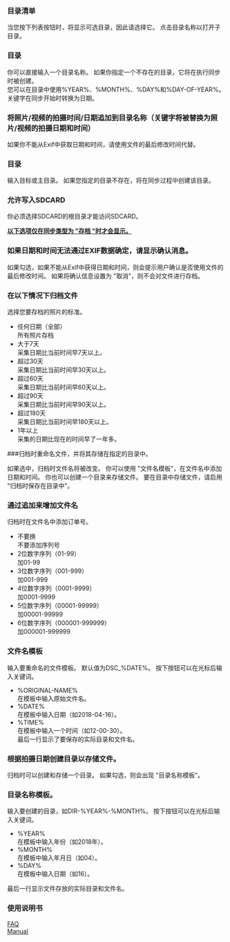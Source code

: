 ### 目录清单<br>
当您按下列表按钮时，将显示可选目录，因此请选择它。 点击目录名称以打开子目录。<br>

### 目录<br>
你可以直接输入一个目录名称。 如果你指定一个不存在的目录，它将在执行同步时被创建。 <br>
您可以在目录中使用%YEAR%、%MONTH%、%DAY%和%DAY-OF-YEAR%。 关键字在同步开始时转换为日期。<br>

### 将照片/视频的拍摄时间/日期追加到目录名称（关键字将被替换为照片/视频的拍摄日期和时间）<br>
如果你不能从Exif中获取日期和时间，请使用文件的最后修改时间代替。 <br>

### 目录<br>
输入目标或主目录。 如果您指定的目录不存在，将在同步过程中创建该目录。 <br>

### 允许写入SDCARD<br>
你必须选择SDCARD的根目录才能访问SDCARD。<br>

**<u>以下选项仅在同步类型为 "存档 "时才会显示。</u>**<br>

### 如果日期和时间无法通过EXIF数据确定，请显示确认消息。<br>
如果勾选，如果不能从Exif中获得日期和时间，则会提示用户确认是否使用文件的最后修改时间。 如果将确认信息设置为 "取消"，则不会对文件进行存档。 <br>

### 在以下情况下归档文件<br>

选择您要存档的照片的标准。<br>

- 任何日期（全部）<br>
所有照片存档<br>
- 大于7天<br>
采集日期比当前时间早7天以上。<br>
- 超过30天<br>
采集日期比当前时间早30天以上。<br>
- 超过60天<br>
采集日期比当前时间早60天以上。<br>
- 超过90天<br>
采集日期比当前时间早90天以上。<br>
- 超过180天<br>
采集日期比当前时间早180天以上。<br>
- 1年以上<br>
采集的日期比现在的时间早了一年多。 <br>

###归档时重命名文件，并将其存储在指定的目录中。 <br>

如果选中，归档时文件名将被改变。 你可以使用 "文件名模板"，在文件名中添加日期和时间。 你也可以创建一个目录来存储文件。 要在目录中存储文件，请启用 "归档时保存在目录中"。<br>

### 通过追加来增加文件名<br>

归档时在文件名中添加订单号。<br>

- 不要换<br>
不要添加序列号<br>
- 2位数字序列（01-99）<br>
加01-99<br>
- 3位数字序列（001-999）<br>
加001-999<br>
- 4位数字序列（0001-9999）<br>
加0001-9999<br>
- 5位数字序列（00001-99999）<br>
加00001-99999<br>
- 6位数字序列（000001-999999）<br>
加000001-999999 <br>

### 文件名模板<br>

输入要重命名的文件模板。 默认值为DSC_%DATE%。 按下按钮可以在光标后输入关键词。<br>

- %ORIGINAL-NAME%<br>
在模板中输入原始文件名。<br>
- %DATE%<br>
在模板中输入日期（如2018-04-16）。<br>
- %TIME%<br>
在模板中输入一个时间（如12-00-30）。<br>
最后一行显示了要保存的实际目录和文件名。<br>

### 根据拍摄日期创建目录以存储文件。<br>

归档时可以创建和存储一个目录。 如果勾选，则会出现 "目录名称模板"。<br>

### 目录名称模板。<br>

输入要创建的目录，如DIR-%YEAR%-%MONTH%。 按下按钮可以在光标后输入关键词。<br>

- %YEAR%<br>
在模板中输入年份（如2018年）。<br>
- %MONTH%<br>
在模板中输入年月日（如04）。<br>
- %DAY%<br>
在模板中输入日期（如16）。<br>

最后一行显示文件存放的实际目录和文件名。<br>

### 使用说明书<br>
[FAQ](https://sentaroh.github.io/Documents/SMBSync2/SMBSync2_FAQ_EN.htm)<br>
[Manual](https://sentaroh.github.io/Documents/SMBSync2/SMBSync2_Desc_EN.htm) <br>
